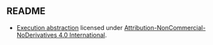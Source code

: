 ## README

* [Execution abstraction](https://github.com/nextflow-io/training/blob/master/docs/basic_training/img/execution_abstraction.png) licensed under [Attribution-NonCommercial-NoDerivatives 4.0 International](https://creativecommons.org/licenses/by-nc-nd/4.0/).

